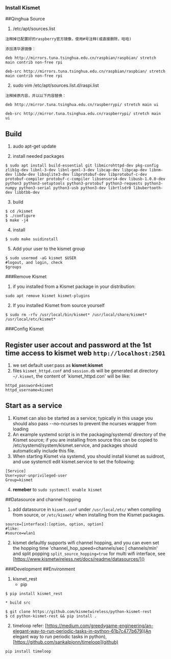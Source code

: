 ### Install Kismet
##Qinghua Source
1. /etc/apt/sources.list
```
注释掉已配置好的raspberry官方镜像，使用#号注释(或直接删除，哈哈)

添加清华源镜像：

deb http://mirrors.tuna.tsinghua.edu.cn/raspbian/raspbian/ stretch main contrib non-free rpi

deb-src http://mirrors.tuna.tsinghua.edu.cn/raspbian/raspbian/ stretch main contrib non-free rpi
```
2. sudo vim /etc/apt/sources.list.d/raspi.list
```
注释掉原内容，并以以下内容替换：

deb http://mirror.tuna.tsinghua.edu.cn/raspberrypi/ stretch main ui

deb-src http://mirror.tuna.tsinghua.edu.cn/raspberrypi/ stretch main ui
```

## Build
1. audo apt-get update

2. install needed packages
```
$ sudo apt install build-essential git libmicrohttpd-dev pkg-config zlib1g-dev libnl-3-dev libnl-genl-3-dev libcap-dev libpcap-dev libnm-dev libdw-dev libsqlite3-dev libprotobuf-dev libprotobuf-c-dev protobuf-compiler protobuf-c-compiler libsensors4-dev libusb-1.0.0-dev python3 python3-setuptools python3-protobuf python3-requests python3-numpy python3-serial python3-usb python3-dev librtlsdr0 libubertooth-dev libbtbb-dev 
```

3. build
```
$ cd /kismet
$ ./configure
$ make -j4
```

4. install
```
$ sudo make suidinstall
```

5. Add your user to the kismet group
```
$ sudo usermod -aG kismet $USER
#logout, and login, check
$groups
```
###Remove Kismet
1. if you installed from a Kismet package in your distribution:
```
sudo apt remove kismet kismet-plugins
```
2. If you installed Kismet from source yourself
```
$ sudo rm -rfv /usr/local/bin/kismet* /usr/local/share/kismet* /usr/local/etc/kismet*
```

###Config Kismet
## Register user accout and password at the 1st time access to kismet web `http://localhost:2501`
1. we set default user:pass as **kismet:kismet**
2. files `kismet_httpd.conf` and `session.db` will be generated at directory `~/.kismet`, the content of `kismet_httpd.con' will be like:
```
httpd_password=kismet
httpd_username=kismet
```

## Start as a service
1. Kismet can also be started as a service; typically in this usage you should also pass --no-ncurses to prevent the ncurses wrapper from loading
2. An example systemd script is in the packaging/systemd/ directory of the Kismet source; if you are installing from source this can be copied to /etc/systemd/system/kismet.service, and packages should automatically include this file.
3. When starting Kismet via systemd, you should install kismet as suidroot, and use systemctl edit kismet.service to set the following:
```
[Service]
User=your-unprivileged-user
Group=kismet
```
4. **remeber** to `sudo systemctl enable kismet`

##Datasource and channel hopping
1. add datasource in `kismet.conf` under `/usr/local/etc/` when compiling from source, or `/etc/kismet/` when installing from the Kismet packages.
```
source=[interface]:[option, option, option]
#like:
#source=wlan1
```
2. kismet defaultly supports wifi channel hopping, and you can even set the hopping time 'channel_hop_speed=channels/sec | channels/min' and split popping `split_source_hopping=true` for multi wifi interface, see [https://www.kismetwireless.net/docs/readme/datasources/]()



###Development
##Environment
1. kismet_rest 
    * pip
```
$ pip install kismet_rest
```
    * build src
```
$ git clone https://github.com/kismetwireless/python-kismet-rest
$ cd python-kismet-rest && pip install .
```

2. timeloop
refer: [https://medium.com/greedygame-engineering/an-elegant-way-to-run-periodic-tasks-in-python-61b7c477b679](An elegant way to run periodic tasks in python), [https://github.com/sankalpjonn/timeloop](github)
```
pip install timeloop
```

